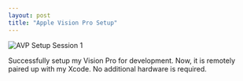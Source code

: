 ```yaml
---
layout: post
title: "Apple Vision Pro Setup"
---
```


![AVP Setup Session 1](https://rmit-ace.github.io/res/AVP-session-01.gif)

Successfully setup my Vision Pro for development. Now, it is remotely paired up with my Xcode.
No additional hardware is required.

<!--more-->
